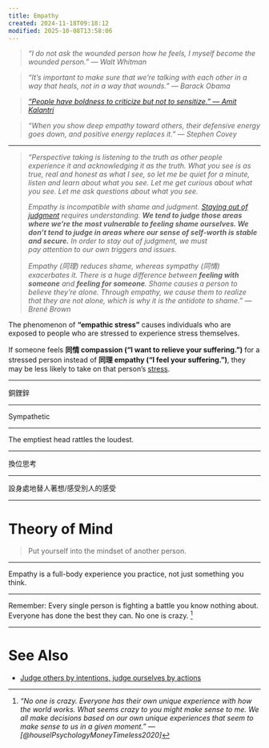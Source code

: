 ```yaml
---
title: Empathy
created: 2024-11-18T09:18:12
modified: 2025-10-08T13:58:06
---
```


> _“I do not ask the wounded person how he feels, I myself become the wounded person.” — Walt Whitman_

> _“It’s important to make sure that we’re talking with each other in a way that heals, not in a way that wounds.” — Barack Obama_

> _[“People have boldness to criticize but not to sensitize.” — Amit Kalantri](https://www.goodreads.com/quotes/1134221-people-have-boldness-to-criticize-but-not-to-sensitize)_

> _“When you show deep empathy toward others, their defensive energy goes down, and positive energy replaces it.” — Stephen Covey_

---

> _“Perspective taking is listening to the truth as other people experience it and acknowledging it as the truth. What you see is as true, real and honest as what I see, so let me be quiet for a minute, listen and learn about what you see. Let me get curious about what you see. Let me ask questions about what you see._
>
> _Empathy is incompatible with shame and judgment. [Staying out of judgment](dispel-your-narratives.md) requires understanding. **We tend to judge those areas where we’re the most vulnerable to feeling shame ourselves. We don’t tend to judge in areas where our sense of self-worth is stable and secure.** In order to stay out of judgment, we must pay attention to our own triggers and issues._
>
> _Empathy (同理) reduces shame, whereas sympathy (同情) exacerbates it. There is a huge difference between **feeling with someone** and **feeling for someone**. Shame causes a person to believe they’re alone. Through empathy, we cause them to realize that they are not alone, which is why it is the antidote to shame.” — Brené Brown_

The phenomenon of **“empathic stress”** causes individuals who are exposed to people who are stressed to experience stress themselves.

If someone feels **同情 compassion (“I want to relieve your suffering.”)** for a stressed person instead of **同理 empathy (“I feel your suffering.”)**, they may be less likely to take on that person’s [stress](stress-and-anxiety.md).

---

銅鋰鋅

---

Sympathetic

---

The emptiest head rattles the loudest.

---

換位思考

---

設身處地替人著想/感受別人的感受

---

# Theory of Mind

> Put yourself into the mindset of another person.

---

Empathy is a full-body experience you practice, not just something you think.

---

Remember: Every single person is fighting a battle you know nothing about. Everyone has done the best they can. No one is crazy. [^1]

---

# See Also

* [Judge others by intentions, judge ourselves by actions](Judge%20others%20by%20intentions,%20judge%20ourselves%20by%20actions.md)

[^1]: _“No one is crazy. Everyone has their own unique experience with how the world works. What seems crazy to you might make sense to me. We all make decisions based on our own unique experiences that seem to make sense to us in a given moment.” — [@houselPsychologyMoneyTimeless2020]_
